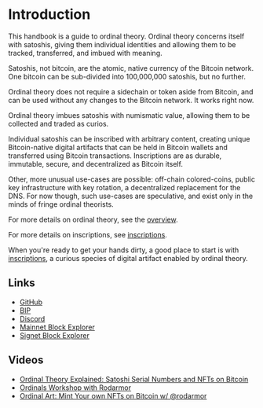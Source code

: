 Introduction
============

This handbook is a guide to ordinal theory. Ordinal theory concerns itself with
satoshis, giving them individual identities and allowing them to be tracked,
transferred, and imbued with meaning.

Satoshis, not bitcoin, are the atomic, native currency of the Bitcoin network.
One bitcoin can be sub-divided into 100,000,000 satoshis, but no further.

Ordinal theory does not require a sidechain or token aside from Bitcoin, and
can be used without any changes to the Bitcoin network. It works right now.

Ordinal theory imbues satoshis with numismatic value, allowing them to be
collected and traded as curios.

Individual satoshis can be inscribed with arbitrary content, creating unique
Bitcoin-native digital artifacts that can be held in Bitcoin wallets and
transferred using Bitcoin transactions. Inscriptions are as durable, immutable,
secure, and decentralized as Bitcoin itself.

Other, more unusual use-cases are possible: off-chain colored-coins, public key
infrastructure with key rotation, a decentralized replacement for the DNS. For
now though, such use-cases are speculative, and exist only in the minds of
fringe ordinal theorists.

For more details on ordinal theory, see the [overview](overview.md).

For more details on inscriptions, see [inscriptions](inscriptions.md).

When you're ready to get your hands dirty, a good place to start is with
[inscriptions](guides/inscriptions.md), a curious species of digital artifact
enabled by ordinal theory.

Links
-----

- [GitHub](https://github.com/casey/ord/)
- [BIP](https://github.com/casey/ord/blob/master/bip.mediawiki)
- [Discord](https://discord.gg/ordinals)
- [Mainnet Block Explorer](https://ordinalsheight.com)
- [Signet Block Explorer](https://signet.ordinalsheight.com)

Videos
------

- [Ordinal Theory Explained: Satoshi Serial Numbers and NFTs on Bitcoin](https://www.youtube.com/watch?v=rSS0O2KQpsI)
- [Ordinals Workshop with Rodarmor](https://www.youtube.com/watch?v=MC_haVa6N3I)
- [Ordinal Art: Mint Your own NFTs on Bitcoin w/ @rodarmor](https://www.youtube.com/watch?v=j5V33kV3iqo)
